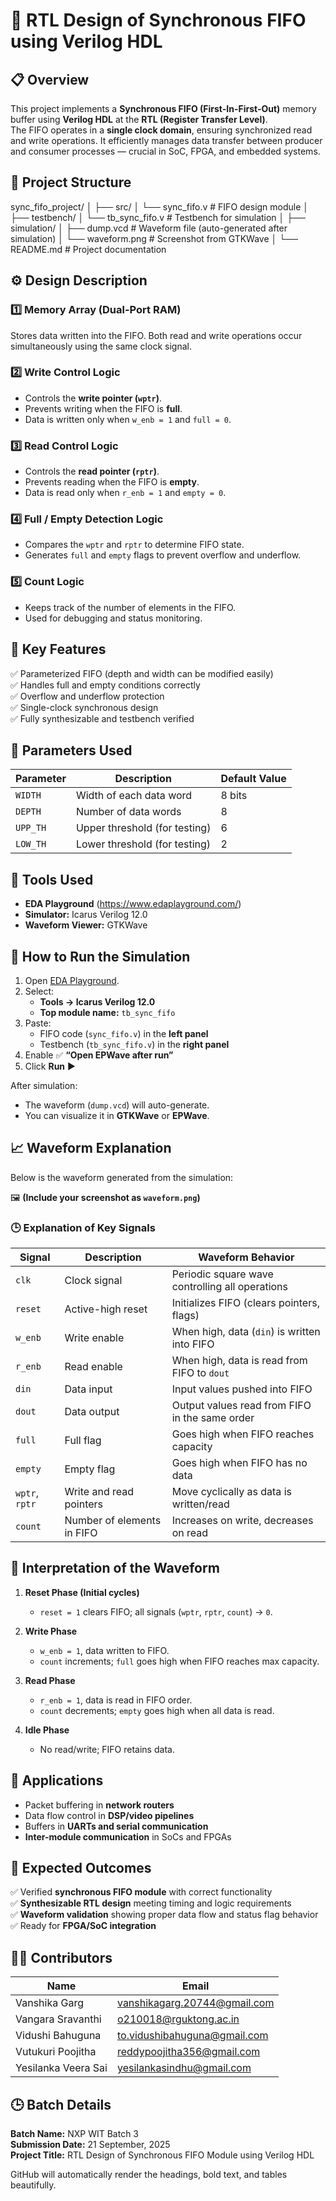 # 🧠 RTL Design of Synchronous FIFO using Verilog HDL

## 📋 Overview
This project implements a **Synchronous FIFO (First-In-First-Out)** memory buffer using **Verilog HDL** at the **RTL (Register Transfer Level)**.  
The FIFO operates in a **single clock domain**, ensuring synchronized read and write operations. It efficiently manages data transfer between producer and consumer processes — crucial in SoC, FPGA, and embedded systems.


## 🧩 Project Structure

sync_fifo_project/
│
├── src/
│ └── sync_fifo.v # FIFO design module
│
├── testbench/
│ └── tb_sync_fifo.v # Testbench for simulation
│
├── simulation/
│ ├── dump.vcd # Waveform file (auto-generated after simulation)
│ └── waveform.png # Screenshot from GTKWave
│
└── README.md # Project documentation

## ⚙️ Design Description

### 1️⃣ Memory Array (Dual-Port RAM)
Stores data written into the FIFO. Both read and write operations occur simultaneously using the same clock signal.

### 2️⃣ Write Control Logic
- Controls the **write pointer (`wptr`)**.  
- Prevents writing when the FIFO is **full**.  
- Data is written only when `w_enb = 1` and `full = 0`.

### 3️⃣ Read Control Logic
- Controls the **read pointer (`rptr`)**.  
- Prevents reading when the FIFO is **empty**.  
- Data is read only when `r_enb = 1` and `empty = 0`.

### 4️⃣ Full / Empty Detection Logic
- Compares the `wptr` and `rptr` to determine FIFO state.
- Generates `full` and `empty` flags to prevent overflow and underflow.

### 5️⃣ Count Logic
- Keeps track of the number of elements in the FIFO.
- Used for debugging and status monitoring.

## 🧾 Key Features

✅ Parameterized FIFO (depth and width can be modified easily)  
✅ Handles full and empty conditions correctly  
✅ Overflow and underflow protection  
✅ Single-clock synchronous design  
✅ Fully synthesizable and testbench verified  

## 🧮 Parameters Used

| **Parameter** | **Description** | **Default Value** |
|----------------|-----------------|------------------|
| `WIDTH` | Width of each data word | 8 bits |
| `DEPTH` | Number of data words | 8 |
| `UPP_TH` | Upper threshold (for testing) | 6 |
| `LOW_TH` | Lower threshold (for testing) | 2 |


## 🧰 Tools Used

- **EDA Playground** (https://www.edaplayground.com/)  
- **Simulator:** Icarus Verilog 12.0  
- **Waveform Viewer:** GTKWave  


## 🚀 How to Run the Simulation

1. Open [EDA Playground](https://www.edaplayground.com/).  
2. Select:
   - **Tools → Icarus Verilog 12.0**
   - **Top module name:** `tb_sync_fifo`
3. Paste:
   - FIFO code (`sync_fifo.v`) in the **left panel**
   - Testbench (`tb_sync_fifo.v`) in the **right panel**
4. Enable ✅ **“Open EPWave after run”**
5. Click **Run** ▶️

After simulation:
- The waveform (`dump.vcd`) will auto-generate.
- You can visualize it in **GTKWave** or **EPWave**.

## 📈 Waveform Explanation

Below is the waveform generated from the simulation:

🖼 **(Include your screenshot as `waveform.png`)**

### 🕒 Explanation of Key Signals

| **Signal** | **Description** | **Waveform Behavior** |
|-------------|------------------|------------------------|
| `clk` | Clock signal | Periodic square wave controlling all operations |
| `reset` | Active-high reset | Initializes FIFO (clears pointers, flags) |
| `w_enb` | Write enable | When high, data (`din`) is written into FIFO |
| `r_enb` | Read enable | When high, data is read from FIFO to `dout` |
| `din` | Data input | Input values pushed into FIFO |
| `dout` | Data output | Output values read from FIFO in the same order |
| `full` | Full flag | Goes high when FIFO reaches capacity |
| `empty` | Empty flag | Goes high when FIFO has no data |
| `wptr`, `rptr` | Write and read pointers | Move cyclically as data is written/read |
| `count` | Number of elements in FIFO | Increases on write, decreases on read |

## 🧠 Interpretation of the Waveform

1. **Reset Phase (Initial cycles)**  
   - `reset = 1` clears FIFO; all signals (`wptr`, `rptr`, `count`) → `0`.

2. **Write Phase**  
   - `w_enb = 1`, data written to FIFO.  
   - `count` increments; `full` goes high when FIFO reaches max capacity.

3. **Read Phase**  
   - `r_enb = 1`, data is read in FIFO order.  
   - `count` decrements; `empty` goes high when all data is read.

4. **Idle Phase**  
   - No read/write; FIFO retains data.


## 🧩 Applications

- Packet buffering in **network routers**
- Data flow control in **DSP/video pipelines**
- Buffers in **UARTs and serial communication**
- **Inter-module communication** in SoCs and FPGAs

## 🧾 Expected Outcomes

✅ Verified **synchronous FIFO module** with correct functionality  
✅ **Synthesizable RTL design** meeting timing and logic requirements  
✅ **Waveform validation** showing proper data flow and status flag behavior  
✅ Ready for **FPGA/SoC integration**

## 👩‍💻 Contributors

| **Name** | **Email** |
|-----------|-----------|
| Vanshika Garg | vanshikagarg.20744@gmail.com |
| Vangara Sravanthi | o210018@rguktong.ac.in |
| Vidushi Bahuguna | to.vidushibahuguna@gmail.com |
| Vutukuri Poojitha | reddypoojitha356@gmail.com |
| Yesilanka Veera Sai | yesilankasindhu@gmail.com |

## 🕒 Batch Details

**Batch Name:** NXP WIT Batch 3  
**Submission Date:** 21 September, 2025  
**Project Title:** RTL Design of Synchronous FIFO Module using Verilog HDL


GitHub will automatically render the headings, bold text, and tables beautifully.
